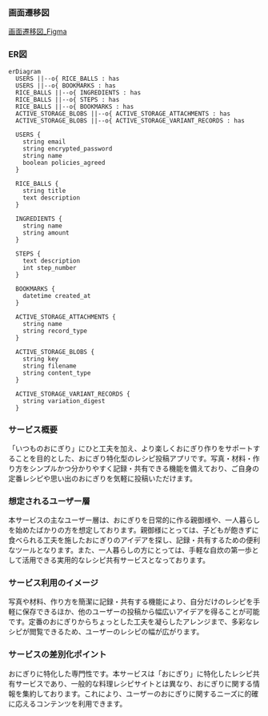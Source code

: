 ### 画面遷移図

[画面遷移図_Figma](https://www.figma.com/design/2DjWGvdNMZWW88edgnAJVA/%E3%81%8A%E3%81%AB%E3%81%8E%E3%82%8A?node-id=1649-344&t=NnjAS9viIXaeWkFP-1)


### ER図

```mermaid
erDiagram
  USERS ||--o{ RICE_BALLS : has
  USERS ||--o{ BOOKMARKS : has
  RICE_BALLS ||--o{ INGREDIENTS : has
  RICE_BALLS ||--o{ STEPS : has
  RICE_BALLS ||--o{ BOOKMARKS : has
  ACTIVE_STORAGE_BLOBS ||--o{ ACTIVE_STORAGE_ATTACHMENTS : has
  ACTIVE_STORAGE_BLOBS ||--o{ ACTIVE_STORAGE_VARIANT_RECORDS : has

  USERS {
    string email
    string encrypted_password
    string name
    boolean policies_agreed
  }

  RICE_BALLS {
    string title
    text description
  }

  INGREDIENTS {
    string name
    string amount
  }

  STEPS {
    text description
    int step_number
  }

  BOOKMARKS {
    datetime created_at
  }

  ACTIVE_STORAGE_ATTACHMENTS {
    string name
    string record_type
  }

  ACTIVE_STORAGE_BLOBS {
    string key
    string filename
    string content_type
  }

  ACTIVE_STORAGE_VARIANT_RECORDS {
    string variation_digest
  }
```

### サービス概要

「いつものおにぎり」にひと工夫を加え、より楽しくおにぎり作りをサポートすることを目的とした、おにぎり特化型のレシピ投稿アプリです。写真・材料・作り方をシンプルかつ分かりやすく記録・共有できる機能を備えており、ご自身の定番レシピや思い出のおにぎりを気軽に投稿いただけます。

### 想定されるユーザー層

本サービスの主なユーザー層は、おにぎりを日常的に作る親御様や、一人暮らしを始めたばかりの方を想定しております。親御様にとっては、子どもが飽きずに食べられる工夫を施したおにぎりのアイデアを探し、記録・共有するための便利なツールとなります。また、一人暮らしの方にとっては、手軽な自炊の第一歩として活用できる実用的なレシピ共有サービスとなっております。

### サービス利用のイメージ

写真や材料、作り方を簡潔に記録・共有する機能により、自分だけのレシピを手軽に保存できるほか、他のユーザーの投稿から幅広いアイデアを得ることが可能です。定番のおにぎりからちょっとした工夫を凝らしたアレンジまで、多彩なレシピが閲覧できるため、ユーザーのレシピの幅が広がります。

### サービスの差別化ポイント

おにぎりに特化した専門性です。本サービスは「おにぎり」に特化したレシピ共有サービスであり、一般的な料理レシピサイトとは異なり、おにぎりに関する情報を集約しております。これにより、ユーザーのおにぎりに関するニーズに的確に応えるコンテンツを利用できます。
